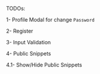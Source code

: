 TODOs:

1- Profile Modal for change `Password`

2- Register

3- Input Validation

4- Public Snippets

4.1- Show/Hide Public Snippets